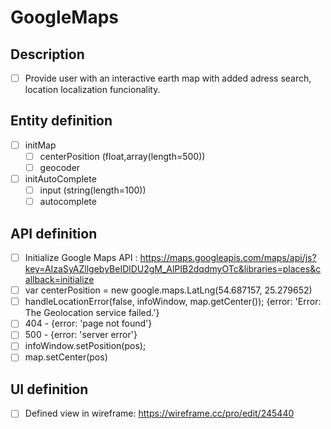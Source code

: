 # GoogleMaps

## Description
- [ ] Provide user with an interactive earth map with added adress search, location localization funcionality.

## Entity definition
- [ ] initMap
    - [ ] centerPosition (float,array(length=500))
    - [ ] geocoder
- [ ] initAutoComplete
    - [ ] input (string(length=100))
    - [ ] autocomplete

## API definition
- [ ] Initialize Google Maps API : https://maps.googleapis.com/maps/api/js?key=AIzaSyAZllgebyBeIDlDU2gM_AlPIB2dqdmyOTc&libraries=places&callback=initialize
- [ ] var centerPosition = new google.maps.LatLng(54.687157, 25.279652)
- [ ] handleLocationError(false, infoWindow, map.getCenter()); {error: 'Error: The Geolocation service failed.'}
- [ ] 404 - {error: 'page not found'}
- [ ] 500 - {error: 'server error'}
- [ ] infoWindow.setPosition(pos);
- [ ] map.setCenter(pos)

## UI definition
- [ ] Defined view in wireframe: https://wireframe.cc/pro/edit/245440

